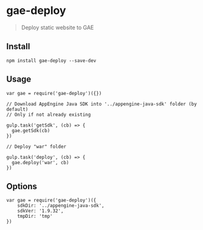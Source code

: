 
# gae-deploy

> Deploy static website to GAE

## Install

    npm install gae-deploy --save-dev
        
## Usage

    var gae = require('gae-deploy')({})
    
    // Download AppEngine Java SDK into '../appengine-java-sdk' folder (by default)
    // Only if not already existing
    
    gulp.task('getSdk', (cb) => {
      gae.getSdk(cb)          
    })
    
    // Deploy "war" folder
    
    gulp.task('deploy', (cb) => {
      gae.deploy('war', cb)          
    })

## Options
    
    var gae = require('gae-deploy')({
        sdkDir: '../appengine-java-sdk',
        sdkVer: '1.9.32',
        tmpDir: 'tmp'
    })
    
